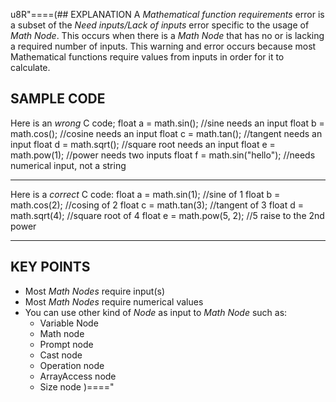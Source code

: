 u8R"====(## EXPLANATION
A *Mathematical function requirements* error is a subset of the *Need
inputs/Lack of inputs* error specific to the usage of *Math Node*.  This occurs
when there is a *Math Node* that has no or is lacking a required number of
inputs. This warning and error occurs because most Mathematical functions
require values from inputs in order for it to calculate.
## SAMPLE CODE
Here is an *wrong* C code;
float a = math.sin(); //sine needs an input
float b = math.cos(); //cosine needs an input
float c = math.tan(); //tangent needs an input
float d = math.sqrt(); //square root needs an input
float e = math.pow(1); //power needs two inputs
float f = math.sin("hello"); //needs numerical input, not a string
***
Here is a *correct* C code:
float a = math.sin(1); //sine of 1
float b = math.cos(2); //cosing of 2
float c = math.tan(3); //tangent of 3
float d = math.sqrt(4); //square root of 4
float e = math.pow(5, 2); //5 raise to the 2nd power
***
## KEY POINTS
  * Most *Math Nodes* require input(s)
  * Most *Math Nodes* require numerical values
  * You can use other kind of *Node* as input to *Math Node* such as:
    * Variable Node
    * Math node
    * Prompt node
    * Cast node
    * Operation node
    * ArrayAccess node
    * Size node
)===="

